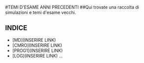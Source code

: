 #TEMI D'ESAME ANNI PRECEDENTI
##Qui trovate una raccolta di simulazioni e temi d'esame vecchi.

## INDICE
- [MD](INSERIRE LINK)
- [CMRO](INSERIRE LINK)
- [PROG1](INSERIRE LINK)
- [LOG](INSERIRE LINK)
...
